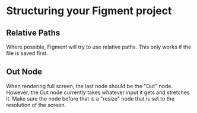 # Structuring your Figment project

## Relative Paths

Where possible, Figment will try to use relative paths. This only works if the file is saved first.

## Out Node

When rendering full screen, the last node should be the "Out" node. However, the Out node currently takes whatever input it gets and stretches it. Make sure the node before that is a "resize" node that is set to the resolution of the screen.